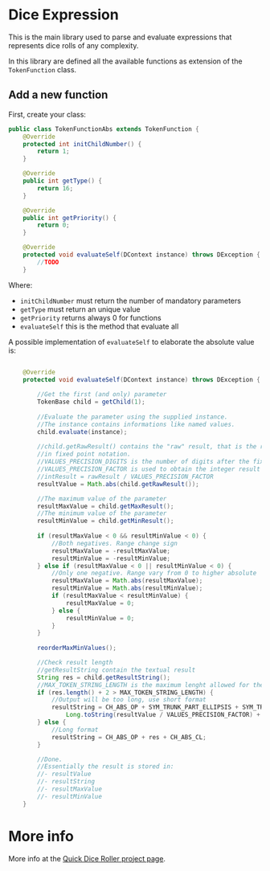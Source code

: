 Dice Expression
===============

This is the main library used to parse and evaluate expressions that represents dice rolls of any complexity.

In this library are defined all the available functions as extension of the `TokenFunction` class.

Add a new function
------------------

First, create your class:
```java
public class TokenFunctionAbs extends TokenFunction {
	@Override
	protected int initChildNumber() {
		return 1;
	}

	@Override
	public int getType() {
		return 16;
	}

	@Override
	public int getPriority() {
		return 0;
	}

	@Override
	protected void evaluateSelf(DContext instance) throws DException {
        //TODO
	}
```

Where:
- `initChildNumber` must return the number of mandatory parameters
- `getType` must return an unique value
- `getPriority` returns always 0 for functions
- `evaluateSelf` this is the method that evaluate all

A possible implementation of `evaluateSelf` to elaborate the absolute value is:

```java

	@Override
	protected void evaluateSelf(DContext instance) throws DException {
        
        //Get the first (and only) parameter
        TokenBase child = getChild(1);
		
		//Evaluate the parameter using the supplied instance.
		//The instance contains informations like named values.
		child.evaluate(instance);
		
		//child.getRawResult() contains the "raw" result, that is the result
		//in fixed point notation.
		//VALUES_PRECISION_DIGITS is the number of digits after the fixed point (currently 3)
		//VALUES_PRECISION_FACTOR is used to obtain the integer result
		//intResult = rawResult / VALUES_PRECISION_FACTOR
		resultValue = Math.abs(child.getRawResult());

		//The maximum value of the parameter
		resultMaxValue = child.getMaxResult();
		//The minimum value of the parameter
		resultMinValue = child.getMinResult();
		
		if (resultMaxValue < 0 && resultMinValue < 0) {
			//Both negatives. Range change sign
			resultMaxValue = -resultMaxValue;
			resultMinValue = -resultMinValue;
		} else if (resultMaxValue < 0 || resultMinValue < 0) {
			//Only one negative. Range vary from 0 to higher absolute
			resultMaxValue = Math.abs(resultMaxValue);
			resultMinValue = Math.abs(resultMinValue);
			if (resultMaxValue < resultMinValue) {
				resultMaxValue = 0;
			} else {
				resultMinValue = 0;
			}
		}
		
		reorderMaxMinValues();

		//Check result length
		//getResultString contain the textual result
		String res = child.getResultString();
		//MAX_TOKEN_STRING_LENGTH is the maximum lenght allowed for the textual result 
		if (res.length() + 2 > MAX_TOKEN_STRING_LENGTH) {
			//Output will be too long, use short format
			resultString = CH_ABS_OP + SYM_TRUNK_PART_ELLIPSIS + SYM_TRUNK_PART_EQUAL + 
				Long.toString(resultValue / VALUES_PRECISION_FACTOR) + CH_ABS_CL;
		} else {
			//Long format
			resultString = CH_ABS_OP + res + CH_ABS_CL;
		}

		//Done.
		//Essentially the result is stored in:
		//- resultValue
		//- resultString
		//- resultMaxValue
		//- resultMinValue
	}
```

More info
=========

More info at the [Quick Dice Roller project page][1].

[1]: https://github.com/Ohmnibus/quick-dice-roller